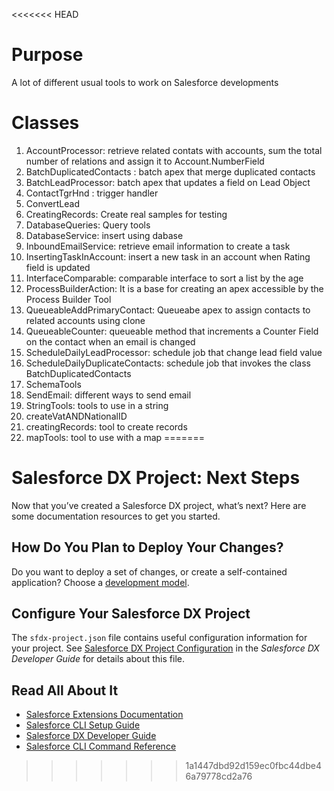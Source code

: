 <<<<<<< HEAD
# Purpose
A lot of different usual tools to work on Salesforce developments

# Classes
1. AccountProcessor: retrieve related contats with accounts, sum the total number of relations and assign it to Account.NumberField
2. BatchDuplicatedContacts : batch apex that merge duplicated contacts
3. BatchLeadProcessor: batch apex that updates a field on Lead Object
4. ContactTgrHnd : trigger handler
5. ConvertLead
6. CreatingRecords: Create real samples for testing
7. DatabaseQueries: Query tools
8. DatabaseService: insert using dabase
9. InboundEmailService: retrieve email information to create a task
10. InsertingTaskInAccount: insert a new task in an account when Rating field is updated
11. InterfaceComparable: comparable interface to sort a list by the age
12. ProcessBuilderAction: It is a base for creating an apex accessible by the Process Builder Tool
13. QueueableAddPrimaryContact: Queueabe apex to assign contacts to related accounts using clone
14. QueueableCounter: queueable method that increments a Counter Field on the contact when an email is changed
15. ScheduleDailyLeadProcessor: schedule job that change lead field value
16. ScheduleDailyDuplicateContacts: schedule job that invokes the class BatchDuplicatedContacts
17. SchemaTools
18. SendEmail: different ways to send email
19. StringTools: tools to use in a string
20. createVatANDNationalID
21. creatingRecords: tool to create records
22. mapTools: tool to use with a map
=======
# Salesforce DX Project: Next Steps

Now that you’ve created a Salesforce DX project, what’s next? Here are some documentation resources to get you started.

## How Do You Plan to Deploy Your Changes?

Do you want to deploy a set of changes, or create a self-contained application? Choose a [development model](https://developer.salesforce.com/tools/vscode/en/user-guide/development-models).

## Configure Your Salesforce DX Project

The `sfdx-project.json` file contains useful configuration information for your project. See [Salesforce DX Project Configuration](https://developer.salesforce.com/docs/atlas.en-us.sfdx_dev.meta/sfdx_dev/sfdx_dev_ws_config.htm) in the _Salesforce DX Developer Guide_ for details about this file.

## Read All About It

- [Salesforce Extensions Documentation](https://developer.salesforce.com/tools/vscode/)
- [Salesforce CLI Setup Guide](https://developer.salesforce.com/docs/atlas.en-us.sfdx_setup.meta/sfdx_setup/sfdx_setup_intro.htm)
- [Salesforce DX Developer Guide](https://developer.salesforce.com/docs/atlas.en-us.sfdx_dev.meta/sfdx_dev/sfdx_dev_intro.htm)
- [Salesforce CLI Command Reference](https://developer.salesforce.com/docs/atlas.en-us.sfdx_cli_reference.meta/sfdx_cli_reference/cli_reference.htm)
>>>>>>> 1a1447dbd92d159ec0fbc44dbe46a79778cd2a76
